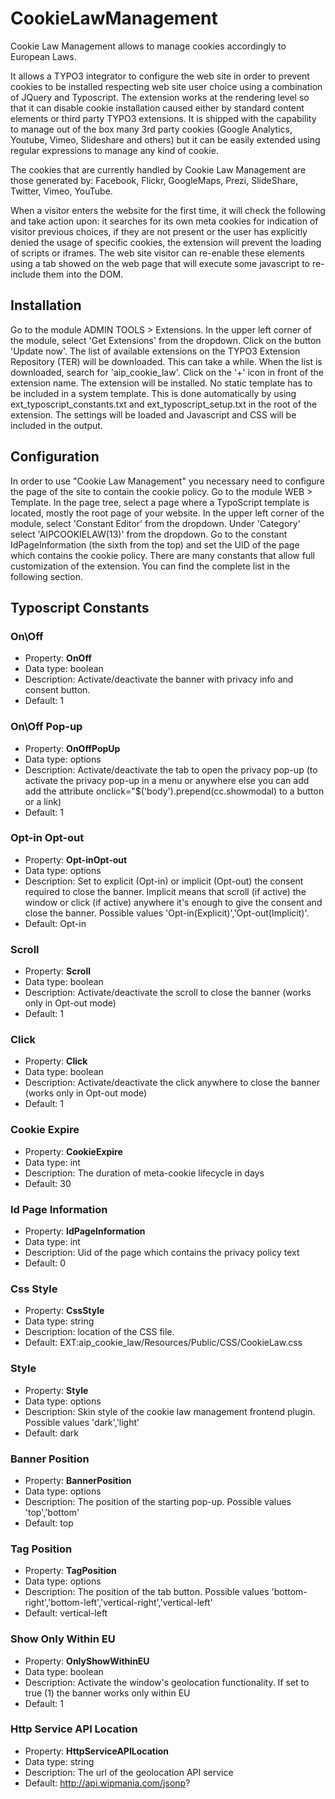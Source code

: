 # CookieLawManagement

Cookie Law Management allows to manage cookies accordingly to European Laws.

It allows a TYPO3 integrator to configure the web site in order to prevent cookies to be installed respecting  web site user choice using a combination of JQuery and Typoscript.
The extension works at the rendering level so that it can disable cookie installation caused either by standard content elements or third party TYPO3 extensions.
It is shipped with the capability to manage out of the box many 3rd party cookies (Google Analytics, Youtube, Vimeo, Slideshare and others) but it can be easily extended using regular expressions to manage any kind of  cookie.

The cookies that are currently handled by Cookie Law Management are those generated by: Facebook, Flickr, GoogleMaps, Prezi, SlideShare, Twitter, Vimeo, YouTube.

When a visitor enters the website for the first time, it will check the following and take action upon: it searches for its own meta cookies for indication of visitor previous choices, if they are not present or the user has explicitly denied the usage of specific cookies, the extension will prevent the loading of scripts or iframes. The web site visitor can re-enable these elements using a tab showed on the web page that will execute some javascript to re-include them into the DOM.

## Installation
Go to the module ADMIN TOOLS > Extensions. 
In the upper left corner of the module, select 'Get Extensions' from the dropdown.
Click on the button 'Update now'. The list of available extensions on the TYPO3 Extension Repository (TER) will be downloaded. This can take a while.
When the list is downloaded, search for 'aip_cookie_law'.
Click on the '+' icon in front of the extension name. The extension will be installed.
No static template has to be included in a system template. This is done automatically by using ext_typoscript_constants.txt and ext_typoscript_setup.txt in the root of the extension. The settings will be loaded and Javascript and CSS will be included in the output.

## Configuration
In order to use "Cookie Law Management" you necessary need to configure the page of the site to contain the cookie policy.
Go to the module WEB > Template.
In the page tree, select a page where a TypoScript template is located, mostly the root page of your website.
In the upper left corner of the module, select 'Constant Editor' from the dropdown.
Under 'Category' select 'AIPCOOKIELAW(13)' from the dropdown.
Go to the constant IdPageInformation (the sixth from the top) and set the UID of the page which contains the cookie policy.
There are many constants that allow full customization of the extension. You can find the complete list in the following section.

## Typoscript Constants

### On\Off
* Property: **OnOff**
* Data type: boolean
* Description: Activate/deactivate the banner with privacy info and consent button.
* Default: 1

### On\Off Pop-up
* Property: **OnOffPopUp**
* Data type: options
* Description: Activate/deactivate the tab to open the privacy pop-up (to activate the privacy pop-up in a menu or anywhere else    you can add add the attribute onclick="$('body').prepend(cc.showmodal) to a button or a link)
* Default: 1

### Opt-in Opt-out
* Property: **Opt-inOpt-out**
* Data type: options
* Description: Set to explicit (Opt-in) or implicit (Opt-out) the consent required to close the banner. Implicit means that scroll (if active) the window or click (if active) anywhere it's enough to give the consent and close the banner. Possible values 'Opt-in(Explicit)','Opt-out(Implicit)'.
* Default: Opt-in
        
### Scroll
* Property: **Scroll**
* Data type: boolean
* Description: Activate/deactivate the scroll to close the banner (works only in Opt-out mode)
* Default: 1

### Click
* Property: **Click**
* Data type: boolean
* Description: Activate/deactivate the click anywhere to close the banner (works only in Opt-out mode)
* Default: 1

### Cookie Expire
* Property: **CookieExpire**
* Data type: int
* Description: The duration of meta-cookie lifecycle in days
* Default: 30

### Id Page Information
* Property: **IdPageInformation**
* Data type: int
* Description: Uid of the page which contains the privacy policy text
* Default: 0

### Css Style
* Property: **CssStyle**
* Data type: string
* Description: location of the CSS file.
* Default: EXT:aip_cookie_law/Resources/Public/CSS/CookieLaw.css
        
### Style
* Property: **Style**
* Data type: options
* Description: Skin style of the cookie law management frontend plugin. Possible values 'dark','light'
* Default: dark

### Banner Position
* Property: **BannerPosition**
* Data type: options
* Description: The position of the starting pop-up. Possible values 'top','bottom'
* Default: top

### Tag Position
* Property: **TagPosition**
* Data type: options
* Description: The position of the tab button. Possible values 'bottom-right','bottom-left','vertical-right','vertical-left'
* Default: vertical-left

### Show Only Within EU
* Property: **OnlyShowWithinEU**
* Data type: boolean
* Description: Activate the window's geolocation functionality. If set to true (1) the banner works only within EU
* Default: 1

### Http Service API Location
* Property: **HttpServiceAPILocation**
* Data type: string
* Description: The url of the geolocation API service
* Default: http://api.wipmania.com/jsonp?
